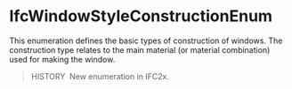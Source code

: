IfcWindowStyleConstructionEnum
==============================

This enumeration defines the basic types of construction of windows. The construction type relates to the main material (or material combination) used for making the window.

> HISTORY&nbsp; New enumeration in IFC2x.
